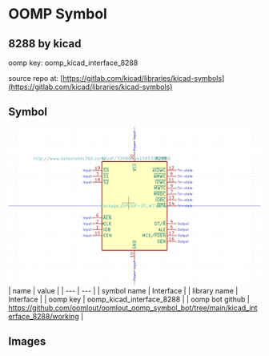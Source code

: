 # OOMP Symbol  
## 8288  by kicad  
  
oomp key: oomp_kicad_interface_8288  
  
source repo at: [https://gitlab.com/kicad/libraries/kicad-symbols](https://gitlab.com/kicad/libraries/kicad-symbols)  
## Symbol  
  
[![working.png](working_600.png)](working.png)  
| name | value | 
| --- | --- | 
| symbol name | Interface | 
| library name | Interface | 
| oomp key | oomp_kicad_interface_8288 | 
| oomp bot github | https://github.com/oomlout/oomlout_oomp_symbol_bot/tree/main/kicad_interface_8288/working | 
## Images  
